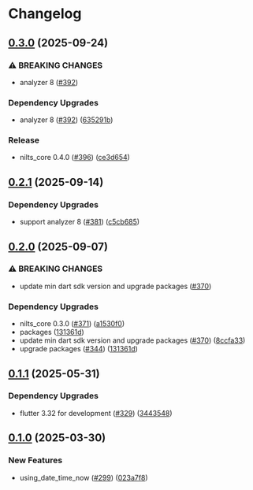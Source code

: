 # Changelog

## [0.3.0](https://github.com/dassssshers/nilts/compare/nilts_clock-v0.2.1...nilts_clock-v0.3.0) (2025-09-24)


### ⚠ BREAKING CHANGES

* analyzer 8 ([#392](https://github.com/dassssshers/nilts/issues/392))

### Dependency Upgrades

* analyzer 8 ([#392](https://github.com/dassssshers/nilts/issues/392)) ([635291b](https://github.com/dassssshers/nilts/commit/635291b6dea641c15c46cd1c87f886f11b20d409))


### Release

* nilts_core 0.4.0 ([#396](https://github.com/dassssshers/nilts/issues/396)) ([ce3d654](https://github.com/dassssshers/nilts/commit/ce3d6549a6013197f26b6fee9dd17ccbd0cea973))

## [0.2.1](https://github.com/dassssshers/nilts/compare/nilts_clock-v0.2.0...nilts_clock-v0.2.1) (2025-09-14)


### Dependency Upgrades

* support analyzer 8 ([#381](https://github.com/dassssshers/nilts/issues/381)) ([c5cb685](https://github.com/dassssshers/nilts/commit/c5cb685bd077294ff94c078f3188ce9cbbf833e8))

## [0.2.0](https://github.com/dassssshers/nilts/compare/nilts_clock-v0.1.1...nilts_clock-v0.2.0) (2025-09-07)


### ⚠ BREAKING CHANGES

* update min dart sdk version and upgrade packages ([#370](https://github.com/dassssshers/nilts/issues/370))

### Dependency Upgrades

* nilts_core 0.3.0 ([#371](https://github.com/dassssshers/nilts/issues/371)) ([a1530f0](https://github.com/dassssshers/nilts/commit/a1530f06ac80868c864f02b78bd907b3d6173586))
* packages ([131361d](https://github.com/dassssshers/nilts/commit/131361d8d9aba2de49aaa4ad17259bbe31c5ef69))
* update min dart sdk version and upgrade packages ([#370](https://github.com/dassssshers/nilts/issues/370)) ([8ccfa33](https://github.com/dassssshers/nilts/commit/8ccfa33e2666b42d1062b8a209af34dc24f6f58b))
* upgrade packages ([#344](https://github.com/dassssshers/nilts/issues/344)) ([131361d](https://github.com/dassssshers/nilts/commit/131361d8d9aba2de49aaa4ad17259bbe31c5ef69))

## [0.1.1](https://github.com/dassssshers/nilts/compare/nilts_clock-v0.1.0...nilts_clock-v0.1.1) (2025-05-31)


### Dependency Upgrades

* flutter 3.32 for development ([#329](https://github.com/dassssshers/nilts/issues/329)) ([3443548](https://github.com/dassssshers/nilts/commit/3443548c90a44da93d4f03477faaa41bce88c257))

## [0.1.0](https://github.com/dassssshers/nilts/releases/tag/nilts_clock-v0.1.0) (2025-03-30)


### New Features

* using_date_time_now ([#299](https://github.com/dassssshers/nilts/issues/299)) ([023a7f8](https://github.com/dassssshers/nilts/commit/023a7f8f0b9a26861db5f01c23fd10e7cd1d1c7d))
